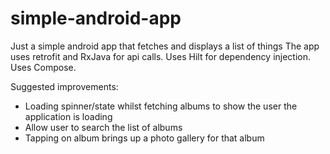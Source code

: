 # simple-android-app
Just a simple android app that fetches and displays a list of things
The app uses retrofit and RxJava for api calls. Uses Hilt for dependency injection. Uses Compose.

Suggested improvements:
- Loading spinner/state whilst fetching albums to show the user the application is loading
- Allow user to search the list of albums
- Tapping on album brings up a photo gallery for that album
